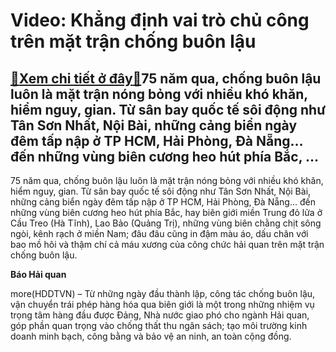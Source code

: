 Video: Khẳng định vai trò chủ công trên mặt trận chống buôn lậu
===============================================================

[:gift:Xem chi tiết ở đây:gift:](https://hddtvn.com/video-khang-dinh-vai-tro-chu-cong-tren-mat-tran-chong-buon-lau/)75 năm qua, chống buôn lậu luôn là mặt trận nóng bỏng với nhiều khó khăn, hiểm nguy, gian. Từ sân bay quốc tế sôi động như Tân Sơn Nhất, Nội Bài, những cảng biển ngày đêm tấp nập ở TP HCM, Hải Phòng, Đà Nẵng… đến những vùng biên cương heo hút phía Bắc, …
--------------------------------------------------------------------------------------------------------------------------------------------------------------------------------------------------------------------------------------------------------------


75 năm qua, chống buôn lậu luôn là mặt trận nóng bỏng với nhiều khó khăn, hiểm nguy, gian. Từ sân bay quốc tế sôi động như Tân Sơn Nhất, Nội Bài, những cảng biển ngày đêm tấp nập ở TP HCM, Hải Phòng, Đà Nẵng… đến những vùng biên cương heo hút phía Bắc, hay biên giới miền Trung đỏ lửa ở Cầu Treo (Hà Tĩnh), Lao Bảo (Quảng Trị), những vùng biên chằng chịt sông ngòi, kênh rạch ở miền Nam; đâu đâu cũng in đậm màu áo, dấu chân với bao mồ hôi và thậm chí cả máu xương của công chức hải quan trên mặt trận chống buôn lậu.





**Báo Hải quan**



more(HDDTVN) – Từ những ngày đầu thành lập, công tác chống buôn lậu, vận chuyển trái phép hàng hóa qua biên giới là một trong những nhiệm vụ trọng tâm hàng đầu được Đảng, Nhà nước giao phó cho ngành Hải quan, góp phần quan trọng vào chống thất thu ngân sách; tạo môi trường kinh doanh minh bạch, công bằng và bảo vệ an ninh, an toàn cộng đồng.

